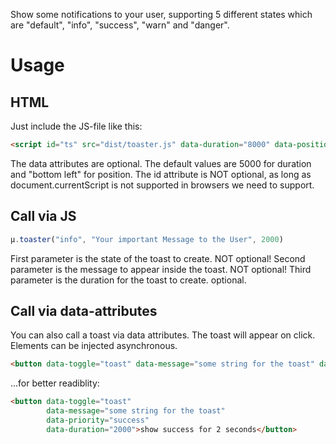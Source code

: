Show some notifications to your user, supporting 5 different states which are "default", "info", "success", "warn" and "danger".

Usage
=====

## HTML
Just include the JS-file like this:
```html
<script id="ts" src="dist/toaster.js" data-duration="8000" data-position="top left" async></script>
```
The data attributes are optional.
The default values are 5000 for duration and "bottom left" for position.
The id attribute is NOT optional, as long as document.currentScript is not supported in browsers we need to support.

## Call via JS
```javascript
µ.toaster("info", "Your important Message to the User", 2000)
```
First parameter is the state of the toast to create. NOT optional!
Second parameter is the message to appear inside the toast. NOT optional!
Third parameter is the duration for the toast to create. optional.

## Call via data-attributes
You can also call a toast via data attributes. The toast will appear on click. Elements can be injected asynchronous.
```html
<button data-toggle="toast" data-message="some string for the toast" data-priority="success" data-duration="2000">show success for 2 seconds</button>
```
...for better readiblity:
```html
<button data-toggle="toast"
        data-message="some string for the toast"
        data-priority="success"
        data-duration="2000">show success for 2 seconds</button>
```
